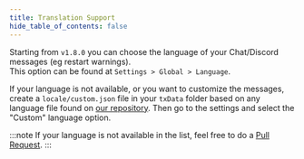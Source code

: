 ```yaml
---
title: Translation Support
hide_table_of_contents: false
---
```

Starting from `v1.8.0` you can choose the language of your Chat/Discord messages (eg restart warnings).  
This option can be found at `Settings > Global > Language`.  
  
If your language is not available, or you want to customize the messages, create a `locale/custom.json` file in your `txData` folder based on any language file found on [our repository](https://github.com/tabarra/txAdmin/tree/master/locale). Then go to the settings and select the "Custom" language option.  
  
:::note
If your language is not available in the list, feel free to do a [Pull Request](https://github.com/tabarra/txAdmin/pulls).
:::

